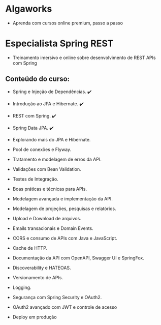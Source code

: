 # Algaworks
+ Aprenda com cursos online premium, passo a passo

# Especialista Spring REST
+ Treinamento imersivo e online sobre desenvolvimento de REST APIs com Spring

## Conteúdo do curso:

+ Spring e Injeção de Dependências. :heavy_check_mark:

+ Introdução ao JPA e Hibernate. :heavy_check_mark:

+ REST com Spring. :heavy_check_mark:

+ Spring Data JPA. :heavy_check_mark:

+ Explorando mais do JPA e Hibernate.

+ Pool de conexões e Flyway.

+ Tratamento e modelagem de erros da API.

+ Validações com Bean Validation.

+ Testes de Integração.

+ Boas práticas e técnicas para APIs.

+ Modelagem avançada e implementação da API.

+ Modelagem de projeções, pesquisas e relatórios.

+ Upload e Download de arquivos.

+ Emails transacionais e Domain Events.

+ CORS e consumo de APIs com Java e JavaScript.

+ Cache de HTTP.

+ Documentação da API com OpenAPI, Swagger UI e SpringFox.

+ Discoverability e HATEOAS.

+ Versionamento de APIs.

+ Logging.

+ Segurança com Spring Security e OAuth2.

+ OAuth2 avançado com JWT e controle de acesso

+ Deploy em produção
